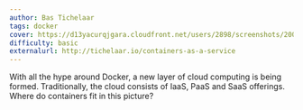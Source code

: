 ```yaml
---
author: Bas Tichelaar
tags: docker
cover: https://d13yacurqjgara.cloudfront.net/users/2898/screenshots/2001298/mesosphere_dcos_-_services_grid.png
difficulty: basic
externalurl: http://tichelaar.io/containers-as-a-service
---
```

With all the hype around Docker, a new layer of cloud computing is being formed. Traditionally, the cloud consists of IaaS, PaaS and SaaS offerings.
Where do containers fit in this picture?
